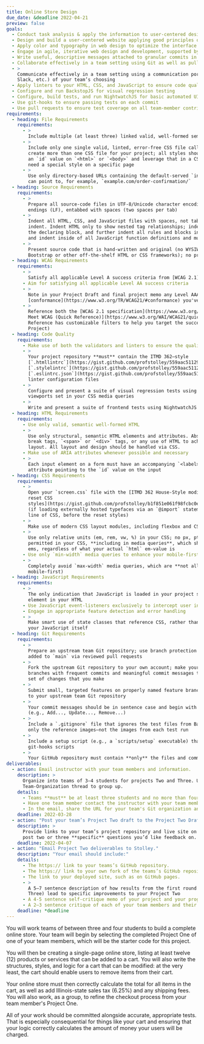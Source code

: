 ```yaml
---
title: Online Store Design
due_date: &deadline 2022-04-21
preview: false
goals:
  - Conduct task analysis & apply the information to user-centered design
  - Design and build a user-centered website applying good principles of design
  - Apply color and typography in web design to optimize the interface
  - Engage in agile, iterative web design and development, supported by version control
  - Write useful, descriptive messages attached to granular commits in a version control system
  - Collaborate effectively in a team setting using Git as well as pull requests on GitHub
  - >
    Communicate effectively in a team setting using a communication portal (Basecamp, Discord,
    Slack, etc.) of your team’s choosing
  - Apply linters to your HTML, CSS, and JavaScript to ensure code quality
  - Configure and run BackstopJS for visual regression testing
  - Configure, build tests, and run NightwatchJS for basic automated UI testing
  - Use git-hooks to ensure passing tests on each commit
  - Use pull requests to ensure test coverage on all team-member contributions
requirements:
  - heading: File Requirements
    requirements:
      - >
        Include multiple (at least three) linked valid, well-formed semantic HTML files
      - >
        Include only one single valid, linted, error-free CSS file called `screen.css`. **Do not**
        create more than one CSS file for your project; all styles should be in the same file. Use
        an `id` value on `<html>` or `<body>` and leverage that in a CSS descendant selector if you
        need a special style on a specific page
      - >
        Use only directory-based URLs containing the default-served `index.html` file, so that you
        can point to, for example, `example.com/order-confirmation/`
  - heading: Source Requirements
    requirements:
      - >
        Prepare all source-code files in UTF-8/Unicode character encoding with Unix-style line
        endings (LF), entabbed with spaces (two spaces per tab)
      - >
        Indent all HTML, CSS, and JavaScript files with spaces, not tabs. Use 2 spaces per level of
        indent. Indent HTML only to show nested tag relationships; indent all CSS style rules inside
        the declaring block, and further indent all rules and blocks inside of your media queries;
        and indent inside of all JavaScript function definitions and multiline object literals
      - >
        Present source code that is hand-written and original (no WYSIWYGs or code-generators, no
        Bootstrap or other off-the-shelf HTML or CSS frameworks); no presentational classes
  - heading: WCAG Requirements
    requirements:
      - >
        Satisfy all applicable Level A success criteria from [WCAG 2.1](https://www.w3.org/TR/WCAG21/)
      - Aim for satisfying all applicable Level AA success criteria
      - >
        Note in your Project Draft and final project memo any Level AAA
        [conformance](https://www.w3.org/TR/WCAG21/#conformance) you've achieved
      - >
        Reference both the [WCAG 2.1 specification](https://www.w3.org/TR/WCAG21/) and the [How to
        Meet WCAG (Quick Reference)](https://www.w3.org/WAI/WCAG21/quickref/) (hint: the Quick
        Reference has customizable filters to help you target the success criteria relevant to your
        Project)
  - heading: Code Quality
    requirements:
      - Make use of both the validators and linters to ensure the quality of both your HTML and CSS
      - >
        Your project repository **must** contain the ITMD 362–style
        [`.htmllintrc`](https://gist.github.com/profstolley/559aac5112928c7c24c628c6305b70b8#file-htmllintrc),
        [`.stylelintrc`](https://gist.github.com/profstolley/559aac5112928c7c24c628c6305b70b8#file-stylelintrc), and
        [`.eslintrc.json`](https://gist.github.com/profstolley/559aac5112928c7c24c628c6305b70b8#file-eslintrc-json)
        linter configuration files
      - >
        Configure and present a suite of visual regression tests using BackstopJS, anchored to the
        viewports set in your CSS media queries
      - >
        Write and present a suite of frontend tests using NightwatchJS
  - heading: HTML Requirements
    requirements:
      - Use only valid, semantic well-formed HTML
      - >
        Use only structural, semantic HTML elements and attributes. Absolutely no table markup,
        break tags, `<span>` or `<div>` tags, or any use of HTML to achieve a particular page
        layout. All layout and design should be handled via CSS.
      - Make use of ARIA attributes whenever possible and necessary
      - >
        Each input element on a form must have an accompanying `<label>` element, with a `for`
        attribute pointing to the `id` value on the input
  - heading: CSS Requirements
    requirements:
      - >
        Open your `screen.css` file with the [ITMD 362 House-Style modified, minified Eric Meyer
        reset CSS
        styles](https://gist.github.com/profstolley/b1f851e061f98fcbc0e41d39adc32847#file-reset-min-css)
        (if loading externally hosted typefaces via an `@import` statement, that must be your first
        line of CSS, before the reset styles)
      - >
        Make use of modern CSS layout modules, including flexbox and CSS grid
      - >
        Use only relative units (em, rem, vw, %) in your CSS; no px, pt, or other absolute units are
        permitted in your CSS, **including in media queries**, which should be calculated as 16px
        ems, regardless of what your actual `html` em-value is
      - Use only `min-width` media queries to enhance your mobile-first styles for larger screens
      - >
        Completely avoid `max-width` media queries, which are **not allowed** (they are not
        mobile-first)
  - heading: JavaScript Requirements
    requirements:
      - >
        The only indication that JavaScript is loaded in your project should be a single `<script>`
        element in your HTML
      - Use JavaScript event-listeners exclusively to intercept user interactions on your project
      - Engage in appropriate feature detection and error handling
      - >
        Make smart use of state classes that reference CSS, rather than embedding style values in
        your JavaScript itself
  - heading: Git Requirements
    requirements:
      - >
        Prepare an upstream team Git repository; use branch protection to ensure code only gets
        added to `main` via reviewed pull requests
      - >
        Fork the upstream Git repository to your own account; make your contributions on feature
        branches with frequent commits and meaningful commit messages that accurately reflect each
        set of changes that you make
      - >
        Submit small, targeted features on properly named feature branches as GitHub pull requests
        to your upstream team Git repository
      - >
        Your commit messages should be in sentence case and begin with a verb in the imperative mood
        (e.g., Add..., Update..., Remove...)
      - >
        Include a `.gitignore` file that ignores the test files from BackstopJS; you should commit
        only the reference images—not the images from each test run
      - >
        Include a setup script (e.g., a `scripts/setup` executable) that symbolically links your
        git-hooks scripts
      - >
        Your GitHub repository must contain **only** the files and commits from this project
deliverables:
  - action: Email instructor with your team members and information.
    description: >
      Organize into teams of 3–4 students for projects Two and Three. Use Basecamp and the
      Team-Organization thread to group up.
    details:
      - Teams **must** be at least three students and no more than four students
      - Have one team member contact the instructor with your team members
      - In the email, share the URL for your team's Git organization and your
    deadline: 2022-03-28
  - action: "Post your team’s Project Two draft to the Project Two Drafts board on Basecamp."
    description: >
      Provide links to your team’s project repository and live site on GitHub Pages. Include in your
      post two or three **specific** questions you’d like feedback on.
    deadline: 2022-04-07
  - action: "Email Project Two deliverables to Stolley."
    description: "Your email should include:"
    details:
      - The https:// link to your teams’s GitHub repository.
      - The https:// link to your own fork of the teams’s GitHub repository.
      - The link to your deployed site, such as on GitHub pages.
      - >
        A 5–7 sentence description of how results from the first round of usability testing (Project
        Three) lead to specific improvements to your Project Two
      - A 4-5 sentence self-critique memo of your project and your progress in class to this point
      - A 2–3 sentence critique of each of your team members and their contributions to this project
    deadline: *deadline
---
```


You will work teams of between three and four students to build a complete online store. Your team
will begin by selecting the completed Project One of one of your team members, which will be the
starter code for this project.

You will then be creating a single-page online store, listing at least twelve (12) products or
services that can be added to a cart. You will also write the structures, styles, and logic for a
cart that can be modified: at the very least, the cart should enable users to remove items from
their cart.

Your online store must then correctly calculate the total for all items in the cart, as well as add
Illinois-state sales tax (6.25%) and any shipping fees. You will also work, as a group, to refine
the checkout process from your team member's Project One.

All of your work should be committed alongside accurate, appropriate tests. That is especially
consequential for things like your cart and ensuring that your logic correctly calculates the amount
of money your users will be charged.
